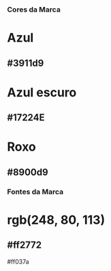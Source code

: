 ### Cores da Marca

# Azul

## #3911d9

# Azul escuro

## #17224E

# Roxo

## #8900d9

### Fontes da Marca

# rgb(248, 80, 113)

## #ff2772

#ff037a
